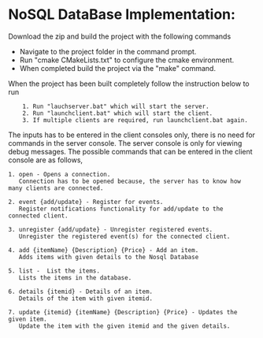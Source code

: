 # NoSQL DataBase Implementation:

 Download the zip and build the project with the following commands
 
   * Navigate to the project folder in the command prompt.
   * Run "cmake CMakeLists.txt" to configure the cmake environment.
   * When completed build the project via the "make" command.
   
   
 When the project has been built completely follow the instruction below to run
 
        1. Run "lauchserver.bat" which will start the server.
        2. Run "launchclient.bat" which will start the client.
        3. If multiple clients are required, run launchclient.bat again.
 
 The inputs has to be entered in the client consoles only, there is no need for commands in 
 the server console. The server console is only for viewing debug messages. The possible
 commands that can be entered in the client console are as follows, 
	
    1. open - Opens a connection.
       Connection has to be opened because, the server has to know how many clients are connected.
       
    2. event {add/update} - Register for events.
       Register notifications functionality for add/update to the connected client.
 
    3. unregister {add/update} - Unregister registered events.
       Unregister the registered event(s) for the connected client.
 
    4. add {itemName} {Description} {Price} - Add an item.
       Adds items with given details to the Nosql Database
 
    5. list -  List the items.
       Lists the items in the database.
 
    6. details {itemid} - Details of an item.
       Details of the item with given itemid.
 
    7. update {itemid} {itemName} {Description} {Price} - Updates the given item.
       Update the item with the given itemid and the given details.
	   

